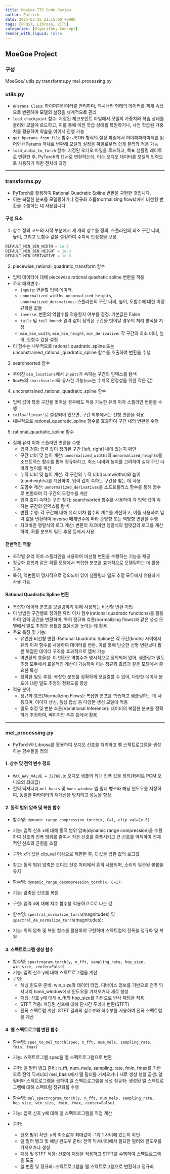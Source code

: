 ```yaml
---
title: MoeGoe TTS Code Review
author: Patrick
date: 2025-03-25 21:15:00 +0900
tags: [PRQST, Librosa, VITS]
categories: [Algorithm, Concept]
render_with_liquid: false
---
```

## MoeGoe Project
### 구성
MoeGoe/
utils.py
transforms.py
mel_processing.py

### utils.py
- `HParams Class`: 하이퍼파라미터를 관리하며, 딕셔너리 형태의 데이터를 객체 속성으로 변환하여 모델의 설정을 체계적으로 관리
- `load_checkpoint` 함수: 저장된 체크포인트 파일에서 모델의 가중치와 학습 상태를 불러와 모델에 로드하고, 이를 통해 이전 학습 상태를 복원하거나, 사전 학습된 가중치를 활용하여 학습을 이어서 진행 가능
- `get_hparams_from_file` 함수: JSON 형식의 설정 파일에서 하이퍼파라미터를 읽어와 HParams 객체로 변환해 모델의 설정을 파일로부터 쉽게 불러와 적용 가능
- `load_audio_to_torch` 함수: 지정된 오디오 파일을 로드하고, 목표 샘플링 레이트로 변환한 후, PyTorch의 텐서로 변환하는데, 이는 오디오 데이터를 모델의 입력으로 사용하기 위한 전처리 과정

---

### transforms.py
- PyTorch를 활용하여 Rational Quadratic Spline 변환을 구현한 것입니다.
- 이는 복잡한 분포를 모델링하거나 정규화 흐름(normalizing flows)에서 비선형 변환을 수행하는 데 사용됩니다.

#### 구성 요소
1. 상수 정의
코드의 시작 부분에서 세 개의 상수를 정의:​ 스플라인의 최소 구간 너비, 높이, 그리고 도함수 값을 설정하여 수치적 안정성을 보장

```python
DEFAULT_MIN_BIN_WIDTH = 1e-3
DEFAULT_MIN_BIN_HEIGHT = 1e-3
DEFAULT_MIN_DERIVATIVE = 1e-3
```

2. piecewise_rational_quadratic_transform 함수
- 입력 데이터에 대해 piecewise rational quadratic spline 변환을 적용
- 주요 매개변수:​
    - `inputs`: 변환할 입력 데이터.​
    - `unnormalized_widths`, `unnormalized_heights`, `unnormalized_derivatives`: 스플라인의 구간 너비, 높이, 도함수에 대한 미정규화된 값들
    - `inverse`: 변환의 역함수를 적용할지 여부를 결정. 기본값은 False
    - `tails` 및 `tail_bound`: 입력 값이 정의된 구간을 벗어날 경우의 처리 방식을 지정
    - `min_bin_width`, `min_bin_height`, `min_derivative`: 각 구간의 최소 너비, 높이, 도함수 값을 설정
- 이 함수는 내부적으로 rational_quadratic_spline 또는 unconstrained_rational_quadratic_spline 함수를 호출하여 변환을 수행

3. searchsorted 함수
- 주어진 `bin_locations`에서 `inputs`가 속하는 구간의 인덱스를 탐색
- `NumPy`의 `searchsorted`와 유사한 기능(`eps`는 수치적 안정성을 위한 작은 값)​

4. unconstrained_rational_quadratic_spline 함수
- 입력 값이 특정 구간을 벗어날 경우에도 적용 가능한 유리 이차 스플라인 변환을 수행
- `tails='linear'`로 설정되어 있으면, 구간 외부에서는 선형 변환을 적용
- 내부적으로 rational_quadratic_spline 함수를 호출하여 구간 내의 변환을 수행

5. rational_quadratic_spline 함수
- 실제 유리 이차 스플라인 변환을 수행
    - 입력 검증: 입력 값이 정의된 구간 [left, right] 내에 있는지 확인
    - 구간 너비 및 높이 계산: `unnormalized_widths`와 `unnormalized_heights`를 소프트맥스 함수를 통해 정규화하고, 최소 너비와 높이를 고려하여 실제 구간 너비와 높이를 계산​
    - 누적 너비 및 높이 계산: 각 구간의 누적 너비(cumwidths)와 높이(cumheights)를 계산하여, 입력 값이 속하는 구간을 찾는 데 사용
    - 도함수 계산: `unnormalized_derivatives`를 소프트플러스 함수를 통해 양수로 변환하여 각 구간의 도함수를 계산
    - 입력 값이 속하는 구간 찾기: searchsorted 함수를 사용하여 각 입력 값이 속하는 구간의 인덱스를 탐색​
    - 변환 수행: 각 구간에 대해 유리 이차 함수의 계수를 계산하고, 이를 사용하여 입력 값을 변환하며 inverse 매개변수에 따라 순방향 또는 역방향 변환을 수행
    - 자코비안 행렬식의 로그 계산: 변환의 자코비안 행렬식의 절댓값의 로그를 계산하여, 확률 분포의 밀도 추정 등에서 사용

#### 전반적인 역할
- 조각별 유리 이차 스플라인을 사용하여 비선형 변환을 수행하는 기능을 제공
- 정규화 흐름과 같은 확률 모델에서 복잡한 분포를 효과적으로 모델링하는 데 활용 가능
- 특히, 역변환이 명시적으로 정의되어 있어 샘플링과 밀도 추정 모두에서 유용하게 사용 가능

#### Rational Quadratic Spline 변환 
- 복잡한 데이터 분포를 모델링하기 위해 사용되는 비선형 변환 기법
- 이 방법은 구간별로 정의된 유리 이차 함수(rational quadratic functions)를 활용하여 입력 공간을 변환하며, 특히 정규화 흐름(normalizing flows)과 같은 생성 모델에서 밀도 추정과 샘플링 효율성을 높이는 데 활용
- 주요 특징 및 기능:
    - 유연한 비선형 변환: Rational Quadratic Spline은 각 구간(knots) 사이에서 유리 이차 함수를 사용하여 데이터를 변환. 이를 통해 단순한 선형 변환보다 훨씬 복잡한 데이터 구조를 효과적으로 캡처 가능​
    - 역변환의 효율성: 이 변환은 역함수가 명시적으로 정의되어 있어, 샘플링과 밀도 추정 모두에서 효율적인 계산이 가능하며 이는 정규화 흐름과 같은 모델에서 중요한 특성
    - 정확한 밀도 추정: 복잡한 분포를 정확하게 모델링할 수 있어, 다양한 데이터 분포에 대한 밀도 추정의 정확도를 향상
- 적용 분야:
    - 정규화 흐름(Normalizing Flows): 복잡한 분포를 학습하고 샘플링하는 데 사용되며, 이미지 생성, 음성 합성 등 다양한 생성 모델에 적용​
    - 밀도 추정 및 변분 추론(Variational Inference): 데이터의 복잡한 분포를 정확하게 추정하여, 베이지안 추론 등에서 활용

---

### mel_processing.py
- PyTorch와 Librosa를 활용하여 오디오 신호를 처리하고 멜 스펙트로그램을 생성하는 함수들을 정의

#### 1. 상수 및 전역 변수 정의
- `MAX_WAV_VALUE = 32768.0`: 오디오 샘플의 최대 진폭 값을 정의(16비트 PCM 오디오의 최대값​)
- 전역 딕셔너리 `mel_basis` 및 `hann_window`: 멜 필터 뱅크와 해닝 윈도우를 저장하여, 동일한 파라미터의 재계산을 방지하고 성능을 향상

#### 2. 동적 범위 압축 및 복원 함수
- 함수명: `dynamic_range_compression_torch(x, C=1, clip_val=1e-5)`
- 기능: 입력 신호 x에 대해 동적 범위 압축(dynamic range compression)을 수행하여 신호의 진폭 범위를 줄여서 작은 신호를 증폭시키고 큰 신호를 억제하여 전체적인 신호의 균형을 조절
- 구현: x의 값을 clip_val 이상으로 제한한 후, C 값을 곱한 값의 로그값
- 참고: 동적 범위 압축은 오디오 신호 처리에서 흔히 사용되며, 소리의 일관된 볼륨을 유지

- 함수명: `dynamic_range_decompression_torch(x, C=1)`:
- 기능: 압축된 신호를 복원
- 구현: 입력 x에 대해 지수 함수를 적용하고 C로 나눈 값​

- 함수명: `spectral_normalize_torch`(magnitudes) 및 `spectral_de_normalize_torch`(magnitudes):
- 기능: 위의 압축 및 복원 함수를 활용하여 구현하며 스펙트럼의 진폭을 정규화 및 복원

#### 3. 스펙트로그램 생성 함수
- 함수명: `spectrogram_torch(y, n_fft, sampling_rate, hop_size, win_size, center=False)`
- 기능: 입력 신호 y에 대해 스펙트로그램을 계산
- 구현:
    - 해닝 윈도우 준비: win_size와 데이터 타입, 디바이스 정보를 기반으로 전역 딕셔너리 hann_window에서 윈도우를 가져오거나 새로 생성
    - 패딩: 신호 y에 대해 n_fft와 hop_size를 기반으로 반사 패딩을 적용
    - STFT 적용: 패딩된 신호에 대해 단시간 푸리에 변환(STFT)
    - 진폭 스펙트럼 계산: STFT 결과의 실수부와 허수부를 사용하여 진폭 스펙트럼을 계산

#### 4. 멜 스펙트로그램 변환 함수
- 함수명: `spec_to_mel_torch(spec, n_fft, num_mels, sampling_rate, fmin, fmax)`
- 기능: 스펙트로그램 spec을 멜 스펙트로그램으로 변환
- 구현:
    멜 필터 뱅크 준비: n_fft, num_mels, sampling_rate, fmin, fmax를 기반으로 전역 딕셔너리 mel_basis에서 멜 필터를 가져오거나 새로 생성
    행렬 곱셈: 멜 필터와 스펙트로그램을 곱하여 멜 스펙트로그램을 생성
    정규화: 생성된 멜 스펙트로그램에 대해 스펙트럼 정규화를 수행

- 함수명: `mel_spectrogram_torch(y, n_fft, num_mels, sampling_rate, hop_size, win_size, fmin, fmax, center=False)`
- 기능: 입력 신호 y에 대해 멜 스펙트로그램을 직접 계산
- 구현:
    - 신호 범위 확인: y의 최소값과 최대값이 -1과 1 사이에 있는지 확인
    - 멜 필터 뱅크 및 해닝 윈도우 준비: 전역 딕셔너리에서 필요한 필터와 윈도우를 가져오거나 생성
    - 패딩 및 STFT 적용: 신호에 패딩을 적용하고 STFT를 수행하여 스펙트로그램을 도출
    - 멜 변환 및 정규화: 스펙트로그램을 멜 스펙트로그램으로 변환하고 정규화